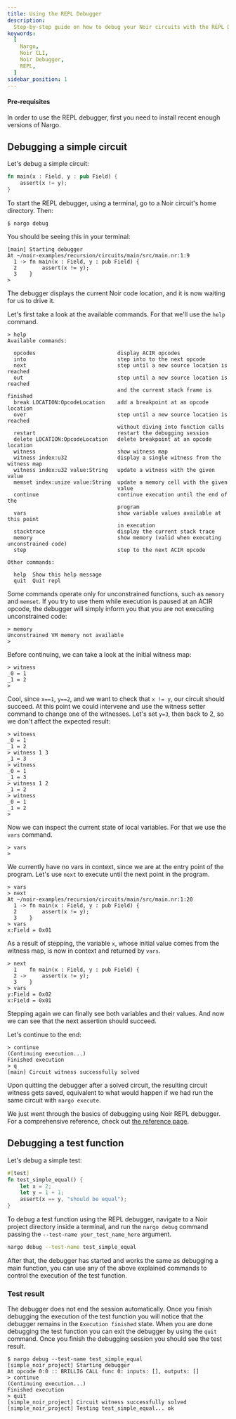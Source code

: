 ```yaml
---
title: Using the REPL Debugger
description:
  Step-by-step guide on how to debug your Noir circuits with the REPL Debugger.
keywords:
  [
    Nargo,
    Noir CLI,
    Noir Debugger,
    REPL,
  ]
sidebar_position: 1
---
```


#### Pre-requisites

In order to use the REPL debugger, first you need to install recent enough versions of Nargo.

## Debugging a simple circuit

Let's debug a simple circuit:

```rust
fn main(x : Field, y : pub Field) {
    assert(x != y);
}
```

To start the REPL debugger, using a terminal, go to a Noir circuit's home directory. Then:

`$ nargo debug`

You should be seeing this in your terminal:

```
[main] Starting debugger
At ~/noir-examples/recursion/circuits/main/src/main.nr:1:9
  1 -> fn main(x : Field, y : pub Field) {
  2        assert(x != y);
  3    }
>
```

The debugger displays the current Noir code location, and it is now waiting for us to drive it.

Let's first take a look at the available commands. For that we'll use the `help` command.

```
> help
Available commands:

  opcodes                          display ACIR opcodes
  into                             step into to the next opcode
  next                             step until a new source location is reached
  out                              step until a new source location is reached
                                   and the current stack frame is finished
  break LOCATION:OpcodeLocation    add a breakpoint at an opcode location
  over                             step until a new source location is reached
                                   without diving into function calls
  restart                          restart the debugging session
  delete LOCATION:OpcodeLocation   delete breakpoint at an opcode location
  witness                          show witness map
  witness index:u32                display a single witness from the witness map
  witness index:u32 value:String   update a witness with the given value
  memset index:usize value:String  update a memory cell with the given
                                   value
  continue                         continue execution until the end of the
                                   program
  vars                             show variable values available at this point
                                   in execution
  stacktrace                       display the current stack trace
  memory                           show memory (valid when executing unconstrained code)
  step                             step to the next ACIR opcode

Other commands:

  help  Show this help message
  quit  Quit repl

```

Some commands operate only for unconstrained functions, such as `memory` and `memset`. If you try to use them while execution is paused at an ACIR opcode, the debugger will simply inform you that you are not executing unconstrained code:

```
> memory
Unconstrained VM memory not available
>
```

Before continuing, we can take a look at the initial witness map:

```
> witness
_0 = 1
_1 = 2
>
```

Cool, since `x==1`, `y==2`, and we want to check that `x != y`, our circuit should succeed. At this point we could intervene and use the witness setter command to change one of the witnesses. Let's set `y=3`, then back to 2, so we don't affect the expected result:

```
> witness
_0 = 1
_1 = 2
> witness 1 3
_1 = 3
> witness
_0 = 1
_1 = 3
> witness 1 2
_1 = 2
> witness
_0 = 1
_1 = 2
>
```

Now we can inspect the current state of local variables. For that we use the `vars` command.

```
> vars
>
```

We currently have no vars in context, since we are at the entry point of the program. Let's use `next` to execute until the next point in the program.

```
> vars
> next
At ~/noir-examples/recursion/circuits/main/src/main.nr:1:20
  1 -> fn main(x : Field, y : pub Field) {
  2        assert(x != y);
  3    }
> vars
x:Field = 0x01
```

As a result of stepping, the variable `x`, whose initial value comes from the witness map, is now in context and returned by `vars`.

```
> next
  1    fn main(x : Field, y : pub Field) {
  2 ->     assert(x != y);
  3    }
> vars
y:Field = 0x02
x:Field = 0x01
```

Stepping again we can finally see both variables and their values. And now we can see that the next assertion should succeed.

Let's continue to the end:

```
> continue
(Continuing execution...)
Finished execution
> q
[main] Circuit witness successfully solved
```

Upon quitting the debugger after a solved circuit, the resulting circuit witness gets saved, equivalent to what would happen if we had run the same circuit with `nargo execute`.

We just went through the basics of debugging using Noir REPL debugger. For a comprehensive reference, check out [the reference page](../../reference/debugger/debugger_repl.md).

## Debugging a test function

Let's debug a simple test:

```rust
#[test]
fn test_simple_equal() {
    let x = 2;
    let y = 1 + 1;
    assert(x == y, "should be equal");
}
```

To debug a test function using the REPL debugger, navigate to a Noir project directory inside a terminal, and run the `nargo debug` command passing the `--test-name your_test_name_here` argument.

```bash
nargo debug --test-name test_simple_equal
```

After that, the debugger has started and works the same as debugging a main function, you can use any of the above explained commands to control the execution of the test function.

### Test result

The debugger does not end the session automatically. Once you finish debugging the execution of the test function you will notice that the debugger remains in the `Execution finished` state. When you are done debugging the test function you can exit the debugger by using the `quit` command. Once you finish the debugging session you should see the test result.

```text
$ nargo debug --test-name test_simple_equal
[simple_noir_project] Starting debugger
At opcode 0:0 :: BRILLIG CALL func 0: inputs: [], outputs: []
> continue
(Continuing execution...)
Finished execution
> quit
[simple_noir_project] Circuit witness successfully solved
[simple_noir_project] Testing test_simple_equal... ok
```
